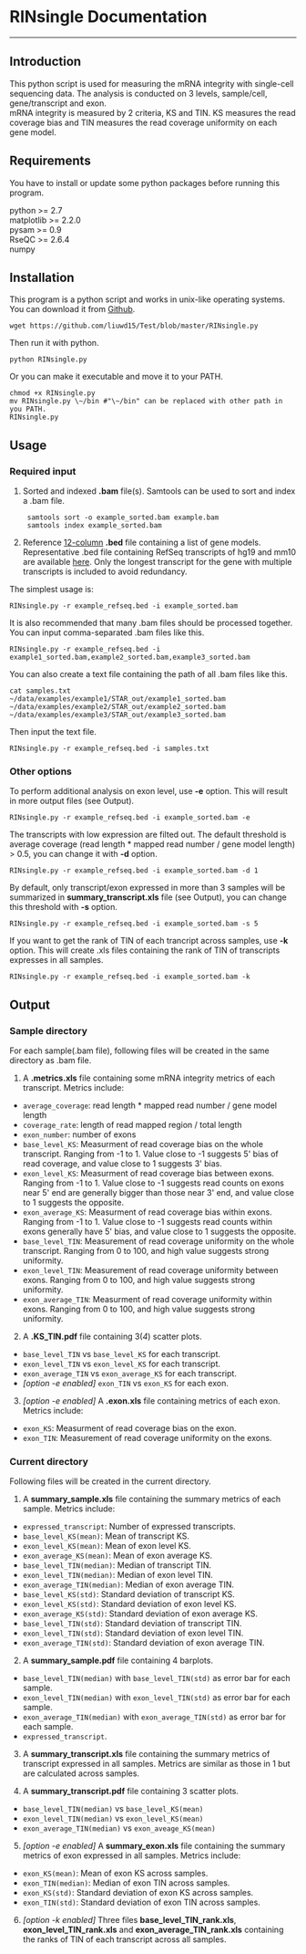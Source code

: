 ﻿# RINsingle Documentation

---


## Introduction
This python script is used for measuring the mRNA integrity with single-cell sequencing data. The analysis is conducted on 3 levels, sample/cell, gene/transcript and exon.    
mRNA integrity is measured by 2 criteria, KS and TIN. KS measures the read coverage bias and TIN measures the read coverage uniformity on each gene model.

## Requirements
You have to install or update some python packages before running this program.   

python >= 2.7   
matplotlib >= 2.2.0   
pysam >= 0.9   
RseQC >= 2.6.4   
numpy  

## Installation
This program is a python script and works in unix-like operating systems.
You can download it from [Github](https://github.com/liuwd15/RINsingle/blob/master/RINsingle.py).

    wget https://github.com/liuwd15/Test/blob/master/RINsingle.py

Then run it with python.

    python RINsingle.py

Or you can make it executable and move it to your PATH.

    chmod +x RINsingle.py  
    mv RINsingle.py \~/bin #"\~/bin" can be replaced with other path in you PATH.  
    RINsingle.py

## Usage
### Required input

1. Sorted and indexed **.bam** file(s). Samtools can be used to sort and index a .bam file.

        samtools sort -o example_sorted.bam example.bam  
        samtools index example_sorted.bam

2. Reference [12-column](https://genome.ucsc.edu/FAQ/FAQformat.html#format1) **.bed** file containing a list of gene models. Representative .bed file containing RefSeq transcripts of hg19 and mm10 are available [here](https://github.com/liuwd15/RINsingle/tree/master/bed). Only the longest transcript for the gene with multiple transcripts is included to avoid redundancy.

The simplest usage is:

    RINsingle.py -r example_refseq.bed -i example_sorted.bam

It is also recommended that many .bam files should be processed together.
You can input comma-separated .bam files like this.

    RINsingle.py -r example_refseq.bed -i example1_sorted.bam,example2_sorted.bam,example3_sorted.bam

You can also create a text file containing the path of all .bam files like this.

    cat samples.txt  
    ~/data/examples/example1/STAR_out/example1_sorted.bam  
    ~/data/examples/example2/STAR_out/example2_sorted.bam  
    ~/data/examples/example3/STAR_out/example3_sorted.bam

Then input the text file.

    RINsingle.py -r example_refseq.bed -i samples.txt

### Other options

To perform additional analysis on exon level, use **-e** option. This will result in more output files (see Output).

    RINsingle.py -r example_refseq.bed -i example_sorted.bam -e

The transcripts with low expression are filted out. The default threshold is average coverage (read length * mapped read number / gene model length) > 0.5, you can change it with **-d** option.

    RINsingle.py -r example_refseq.bed -i example_sorted.bam -d 1
    
By default, only transcript/exon expressed in more than 3 samples will be summarized in **summary_transcript.xls** file (see Output), you can change this threshold with **-s** option.

    RINsingle.py -r example_refseq.bed -i example_sorted.bam -s 5

If you want to get the rank of TIN of each trancript across samples, use **-k** option. This will create .xls files containing the rank of TIN of transcripts expresses in all samples.

    RINsingle.py -r example_refseq.bed -i example_sorted.bam -k

## Output
### Sample directory
For each sample(.bam file), following files will be created in the same directory as .bam file.

1. A **.metrics.xls** file containing some mRNA integrity metrics of each transcript. Metrics include:

* `average_coverage`: read length * mapped read number / gene model length
* `coverage_rate`: length of read mapped region / total length
* `exon_number`: number of exons
* `base_level_KS`: Measurment of read coverage bias on the whole transcript. Ranging from -1 to 1. Value close to -1 suggests 5' bias of read coverage, and value close to 1 suggests 3' bias.
* `exon_level_KS`: Measurment of read coverage bias between exons. Ranging from -1 to 1. Value close to -1 suggests read counts on exons near 5' end are generally bigger than those near 3' end, and value close to 1 suggests the opposite.
* `exon_average_KS`: Measurment of read coverage bias within exons. Ranging from -1 to 1. Value close to -1 suggests read counts within exons generally have 5' bias, and value close to 1 suggests the opposite.
* `base_level_TIN`: Measurement of read coverage uniformity on the whole transcript. Ranging from 0 to 100, and high value suggests strong uniformity.
* `exon_level_TIN`: Measurement of read coverage uniformity between exons. Ranging from 0 to 100, and high value suggests strong uniformity.
* `exon_average_TIN`: Measurment of read coverage uniformity within exons. Ranging from 0 to 100, and high value suggests strong uniformity.

2. A **.KS_TIN.pdf** file containing 3(*4*) scatter plots.

* `base_level_TIN` vs `base_level_KS` for each transcript.
* `exon_level_TIN` vs `exon_level_KS` for each transcript.
* `exon_average_TIN` vs `exon_average_KS` for each transcript.
* *[option -e enabled]* `exon_TIN` vs `exon_KS` for each exon.

3. *[option -e enabled]* A **.exon.xls** file containing metrics of each exon. Metrics include:
* `exon_KS`: Measurment of read coverage bias on the exon.
* `exon_TIN`: Measurement of read coverage uniformity on the exons.

### Current directory
Following files will be created in the current directory.

1. A **summary_sample.xls** file containing the summary metrics of each sample. Metrics include:

* `expressed_transcript`: Number of expressed transcripts.
* `base_level_KS(mean)`: Mean of transcript KS.
* `exon_level_KS(mean)`: Mean of exon level KS.
* `exon_average_KS(mean)`: Mean of exon average KS.
* `base_level_TIN(median)`: Median of transcript TIN.
* `exon_level_TIN(median)`: Median of exon level TIN.
* `exon_average_TIN(median)`: Median of exon average TIN.
* `base_level_KS(std)`: Standard deviation of transcript KS.
* `exon_level_KS(std)`: Standard deviation of exon level KS.
* `exon_average_KS(std)`: Standard deviation of exon average KS.
* `base_level_TIN(std)`: Standard deviation of transcript TIN.
* `exon_level_TIN(std)`: Standard deviation of exon level TIN.
* `exon_average_TIN(std)`: Standard deviation of exon average TIN.

2. A **summary_sample.pdf** file containing 4 barplots.
* `base_level_TIN(median)` with `base_level_TIN(std)` as error bar for each sample.
* `exon_level_TIN(median)` with `exon_level_TIN(std)` as error bar for each sample.
* `exon_average_TIN(median)` with `exon_average_TIN(std)` as error bar for each sample.
* `expressed_transcript`.

3. A **summary_transcript.xls** file containing the summary metrics of transcript expressed in all samples. Metrics are similar as those in 1 but are calculated across samples.

4. A **summary_transcript.pdf** file containing 3 scatter plots.

* `base_level_TIN(median)` vs `base_level_KS(mean)`
* `exon_level_TIN(median)` vs `exon_level_KS(mean)`
* `exon_average_TIN(median)` vs `exon_aveage_KS(mean)`

5. *[option -e enabled]* A **summary_exon.xls** file containing the summary metrics of exon expressed in all samples. Metrics include:

* `exon_KS(mean)`: Mean of exon KS across samples.
* `exon_TIN(median)`: Median of exon TIN across samples.
* `exon_KS(std)`: Standard deviation of exon KS across samples.
* `exon_TIN(std)`: Standard deviation of exon TIN across samples.

6. *[option -k enabled]* Three files **base_level_TIN_rank.xls**, **exon_level_TIN_rank.xls** and **exon_average_TIN_rank.xls** containing the ranks of TIN of each transcript across all samples.